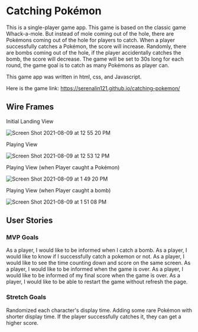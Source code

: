 # Catching Pokémon

This is a single-player game app. This game is based on the classic game Whack-a-mole. But instead of mole coming out of the hole, there are Pokémons coming out of the hole for players to catch. When a player successfully catches a Pokémon, the score will increase. Randomly, there are bombs coming out of the hole, if the player accidentally catches the bomb, the score will decrease. The game will be set to 30s long for each round, the game goal is to catch as many Pokémons as player can.

This game app was written in html, css, and Javascript.

Here is the game link: https://serenalin121.github.io/catching-pokemon/

## Wire Frames
Initial Landing View

![Screen Shot 2021-08-09 at 12 55 20 PM](https://media.git.generalassemb.ly/user/37085/files/1959ae00-f911-11eb-9432-9edf651aaf27)


Playing View

![Screen Shot 2021-08-09 at 12 53 12 PM](https://media.git.generalassemb.ly/user/37085/files/4c9c3d00-f911-11eb-92be-2098f67ccd27)

Playing View (when Player caught a Pokémon)

![Screen Shot 2021-08-09 at 1 49 20 PM](https://media.git.generalassemb.ly/user/37085/files/e1566900-f918-11eb-82f4-5bbdf656648e)

Playing View (when Player caught a bomb)

![Screen Shot 2021-08-09 at 1 51 08 PM](https://media.git.generalassemb.ly/user/37085/files/e74c4a00-f918-11eb-998e-9d222138a50c)


## User Stories

### MVP Goals
As a player, I would like to be informed when I catch a bomb.
As a player, I would like to know if I successfully catch a pokemon or not.
As a player, I would like to see the time counting down and score on the same screen.
As a player, I would like to be informed when the game is over.
As a player, I would like to be informed of my final score when the game is over.
As a player, I would like to be able to restart the game without refresh the page.

### Stretch Goals
Randomized each character's display time.
Adding some rare Pokémon with shorter display time. If the player successfully catches it, they can get a higher score.
